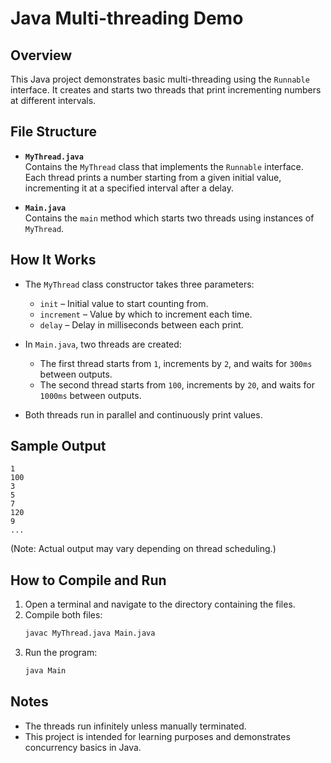 # Java Multi-threading Demo

## Overview

This Java project demonstrates basic multi-threading using the `Runnable` interface. It creates and starts two threads that print incrementing numbers at different intervals.

## File Structure

- **`MyThread.java`**  
  Contains the `MyThread` class that implements the `Runnable` interface. Each thread prints a number starting from a given initial value, incrementing it at a specified interval after a delay.

- **`Main.java`**  
  Contains the `main` method which starts two threads using instances of `MyThread`. 

## How It Works

- The `MyThread` class constructor takes three parameters:
  - `init` – Initial value to start counting from.
  - `increment` – Value by which to increment each time.
  - `delay` – Delay in milliseconds between each print.

- In `Main.java`, two threads are created:
  - The first thread starts from `1`, increments by `2`, and waits for `300ms` between outputs.
  - The second thread starts from `100`, increments by `20`, and waits for `1000ms` between outputs.

- Both threads run in parallel and continuously print values.

## Sample Output

```
1 
100 
3 
5 
7 
120 
9 
...
```

(Note: Actual output may vary depending on thread scheduling.)

## How to Compile and Run

1. Open a terminal and navigate to the directory containing the files.
2. Compile both files:
   ```bash
   javac MyThread.java Main.java
   ```
3. Run the program:
   ```bash
   java Main
   ```

## Notes

- The threads run infinitely unless manually terminated.
- This project is intended for learning purposes and demonstrates concurrency basics in Java.
